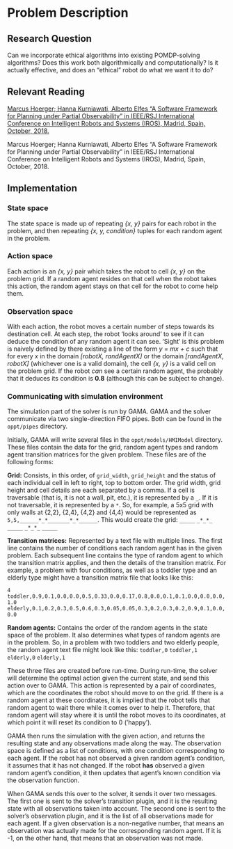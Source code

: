 # Problem Description

## Research Question

Can we incorporate ethical algorithms into existing POMDP-solving algorithms? Does this work both algorithmically and computationally? Is it actually effective, and does an “ethical” robot do what we want it to do?

## Relevant Reading

[Marcus Hoerger; Hanna Kurniawati, Alberto Elfes “A Software Framework for Planning under Partial Observability” in IEEE/RSJ International Conference on Intelligent Robots and Systems (IROS), Madrid, Spain, October, 2018.](readings/IROS18_Hoerger_Final.pdf)

Marcus Hoerger; Hanna Kurniawati, Alberto Elfes “A Software Framework for Planning under Partial Observability” in IEEE/RSJ International Conference on Intelligent Robots and Systems (IROS), Madrid, Spain, October, 2018.

## Implementation

### State space

The state space is made up of repeating *{x, y}* pairs for each robot in the problem, and then repeating *{x, y, condition}* tuples for each random agent in the problem.

### Action space

Each action is an *{x, y}* pair which takes the robot to cell *{x, y}* on the problem grid. If a random agent resides on that cell when the robot takes this action, the random agent stays on that cell for the robot to come help them.

### Observation space

With each action, the robot moves a certain number of steps towards its destination cell. At each step, the robot ‘looks around’ to see if it can deduce the condition of any random agent it can see. ‘Sight’ is this problem is naively defined by there existing a line of the form *y = mx + c* such that for every *x* in the domain *[robotX, randAgentX]* or the domain *[randAgentX, robotX]* (whichever one is a valid domain), the cell *{x, y}* is a valid cell on the problem grid. If the robot *can* see a certain random agent, the probably that it deduces its condition is **0.8** (although this can be subject to change).

### Communicating with simulation environment

The simulation part of the solver is run by GAMA. GAMA and the solver communicate via two single-direction FIFO pipes. Both can be found in the `oppt/pipes` directory.

Initially, GAMA will write several files in the `oppt/models/HMIModel` directory. These files contain the data for the grid, random agent types and random agent transition matrices for the given problem. These files are of the following forms:

**Grid:** Consists, in this order, of `grid_width`, `grid_height` and the status of each individual cell in left to right, top to bottom order. The grid width, grid height and cell details are each separated by a comma. If a cell is traversable (that is, it is not a wall, pit, etc.), it is represented by a `_`. If it is not traversable, it is represented by a `*`. So, for example, a 5x5 grid with only walls at {2,2}, {2,4}, {4,2} and {4,4} would be represented as `5,5,______*_*_______*_*______`. This would create the grid:
`_____`
`_*_*_`
`_____`
`_*_*_`
`_____`

**Transition matrices:** Represented by a text file with multiple lines. The first line contains the number of conditions each random agent has in the given problem. Each subsequent line contains the type of random agent to which the transition matrix applies, and then the details of the transition matrix. For example, a problem with four conditions, as well as a toddler type and an elderly type might have a transition matrix file that looks like this:

`4
toddler,0.9,0.1,0.0,0.0,0.5,0.33,0.0,0.17,0.8,0.0,0.1,0.1,0.0,0.0,0.0,1.0`
`elderly,0.1,0.2,0.3,0.5,0.6,0.3,0.05,0.05,0.3,0.2,0.3,0.2,0.9,0.1,0.0,0.0`

**Random agents:** Contains the order of the random agents in the state space of the problem. It also determines what types of random agents are in the problem. So, in a problem with two toddlers and two elderly people, the random agent text file might look like this:
`toddler,0`
`toddler,1`
`elderly,0`
`elderly,1`

These three files are created before run-time. During run-time, the solver will determine the optimal action given the current state, and send this action over to GAMA. This action is represented by a pair of coordinates, which are the coordinates the robot should move to on the grid. If there is a random agent at these coordinates, it is implied that the robot tells that random agent to wait there while it comes over to help it. Therefore, that random agent will stay where it is until the robot moves to its coordinates, at which point it will reset its condition to 0 (’happy’).

GAMA then runs the simulation with the given action, and returns the resulting state and any observations made along the way. The observation space is defined as a list of conditions, with one condition corresponding to each agent. If the robot has not observed a given random agent’s condition, it assumes that it has not changed. If the robot **has** observed a given random agent’s condition, it then updates that agent’s known condition via the observation function.

When GAMA sends this over to the solver, it sends it over two messages. The first one is sent to the solver’s transition plugin, and it is the resulting state with all observations taken into account. The second one is sent to the solver’s observation plugin, and it is the list of all observations made for each agent. If a given observation is a non-negative number, that means an observation was actually made for the corresponding random agent. If it is -1, on the other hand, that means that an observation was not made.
